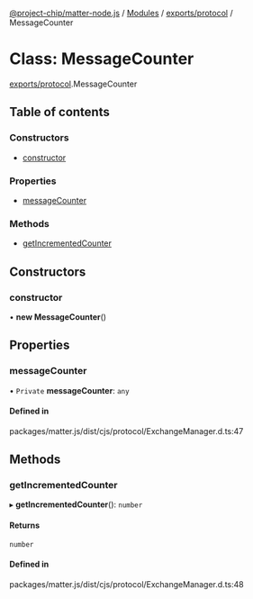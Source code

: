 [@project-chip/matter-node.js](../README.md) / [Modules](../modules.md) / [exports/protocol](../modules/exports_protocol.md) / MessageCounter

# Class: MessageCounter

[exports/protocol](../modules/exports_protocol.md).MessageCounter

## Table of contents

### Constructors

- [constructor](exports_protocol.MessageCounter.md#constructor)

### Properties

- [messageCounter](exports_protocol.MessageCounter.md#messagecounter)

### Methods

- [getIncrementedCounter](exports_protocol.MessageCounter.md#getincrementedcounter)

## Constructors

### constructor

• **new MessageCounter**()

## Properties

### messageCounter

• `Private` **messageCounter**: `any`

#### Defined in

packages/matter.js/dist/cjs/protocol/ExchangeManager.d.ts:47

## Methods

### getIncrementedCounter

▸ **getIncrementedCounter**(): `number`

#### Returns

`number`

#### Defined in

packages/matter.js/dist/cjs/protocol/ExchangeManager.d.ts:48
